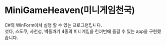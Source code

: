 # MiniGameHeaven(미니게임천국)

C#의 WinForm에서 실행 할 수 있는 프로그램입니다.  
섯다, 스도쿠, 사천성, 벽돌깨기 4종의 미니게임을 한꺼번에 즐길 수 있는 app을 구현했습니다.
